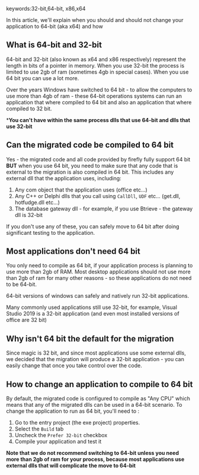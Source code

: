 keywords:32-bit,64-bit, x86,x64

In this article, we'll explain when you should and should not change your application to 64-bit (aka x64) and how

## What is 64-bit and 32-bit
64-bit and 32-bit (also known as x64 and x86 respectively) represent the length in bits of a pointer in memory. When you use 32-bit the process is limited to use 2gb of ram (sometimes 4gb in special cases).
When you use 64 bit you can use a lot more.

Over the years Windows have switched to 64 bit - to allow the computers to use more than 4gb of ram - these 64-bit operations systems can run an application that where compiled to 64 bit and also an application that where compiled to 32 bit.

***You can't have within the same process dlls that use 64-bit and dlls that use 32-bit**

## Can the migrated code be compiled to 64 bit
Yes - the migrated code and all code provided by firefly fully support 64 bit **BUT** when you use 64 bit, you need to make sure that any code that is external to the migration is also compiled in 64 bit. 
This includes any external dll that the application uses, including:
1. Any com object that the application uses (office etc...)
2. Any C++ or Delphi dlls that you call using `CallDll`, `UDF` etc... (get.dll, hotfudge.dll etc...)
3. The database gateway dll - for example, if you use Btrieve - the gateway dll is 32-bit
   

If you don't use any of these, you can safely move to 64 bit after doing significant testing to the application.

## Most applications don't need 64 bit
You only need to compile as 64 bit, if your application process is planning to use more than 2gb of RAM. Most desktop applications should not use more than 2gb of ram for many other reasons - so these applications do not need to be 64-bit.

64-bit versions of windows can safely and natively run 32-bit applications.

Many commonly used applications still use 32-bit, for example, Visual Studio 2019 is a 32-bit application (and even most installed versions of office are 32 bit)

## Why isn't 64 bit the default for the migration
Since magic is 32 bit, and since most applications use some external dlls, we decided that the migration will produce a 32-bit application - you can easily change that once you take control over the code.

## How to change an application to compile to 64 bit
By default, the migrated code is configured to compile as "Any CPU" which means that any of the migrated dlls can be used in a 64-bit scenario.
To change the application to run as 64 bit, you'll need to :
1. Go to the entry project (the exe project) properties.
2. Select the `Build` tab
3. Uncheck the `Prefer 32-bit` checkbox 
4. Compile your application and test it

**Note that we do not recommend switching to 64-bit unless you need more than 2gb of ram for your process, because most applications use external dlls that will complicate the move to 64-bit**